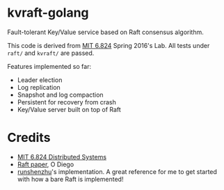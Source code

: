 # kvraft-golang

Fault-tolerant Key/Value service based on Raft consensus algorithm.

This code is derived from [MIT 6.824](https://pdos.csail.mit.edu/6.824/schedule.html) Spring 2016's Lab. All tests under `raft/` and `kvraft/` are passed.

Features implemented so far:

* Leader election
* Log replication
* Snapshot and log compaction
* Persistent for recovery from crash
* Key/Value server built on top of Raft

# Credits

* [MIT 6.824 Distributed Systems](https://pdos.csail.mit.edu/6.824/schedule.html) 
* [Raft paper](https://raft.github.io/raft.pdf), O Diego
* [runshenzhu](https://github.com/runshenzhu/RaftGo/)'s implementation. A great reference for me to get started with how a bare Raft is implemented!
